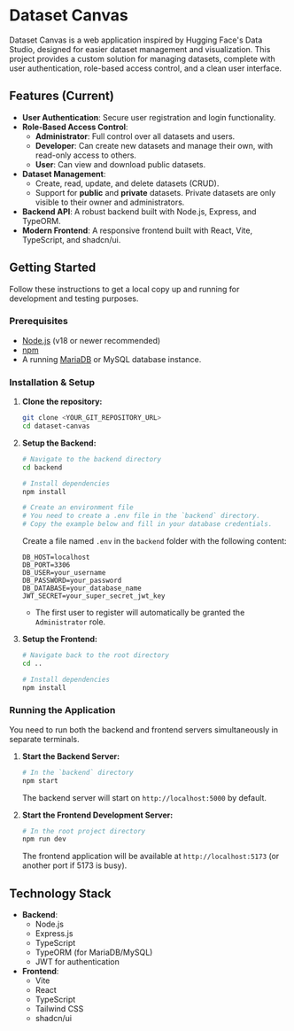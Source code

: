 # Dataset Canvas

Dataset Canvas is a web application inspired by Hugging Face's Data Studio, designed for easier dataset management and visualization. This project provides a custom solution for managing datasets, complete with user authentication, role-based access control, and a clean user interface.

## Features (Current)

- **User Authentication**: Secure user registration and login functionality.
- **Role-Based Access Control**:
  - **Administrator**: Full control over all datasets and users.
  - **Developer**: Can create new datasets and manage their own, with read-only access to others.
  - **User**: Can view and download public datasets.
- **Dataset Management**:
  - Create, read, update, and delete datasets (CRUD).
  - Support for **public** and **private** datasets. Private datasets are only visible to their owner and administrators.
- **Backend API**: A robust backend built with Node.js, Express, and TypeORM.
- **Modern Frontend**: A responsive frontend built with React, Vite, TypeScript, and shadcn/ui.

## Getting Started

Follow these instructions to get a local copy up and running for development and testing purposes.

### Prerequisites

- [Node.js](https://nodejs.org/) (v18 or newer recommended)
- [npm](https://www.npmjs.com/)
- A running [MariaDB](https://mariadb.org/) or MySQL database instance.

### Installation & Setup

1.  **Clone the repository:**
    ```sh
    git clone <YOUR_GIT_REPOSITORY_URL>
    cd dataset-canvas
    ```

2.  **Setup the Backend:**
    ```sh
    # Navigate to the backend directory
    cd backend

    # Install dependencies
    npm install

    # Create an environment file
    # You need to create a .env file in the `backend` directory.
    # Copy the example below and fill in your database credentials.
    ```
    Create a file named `.env` in the `backend` folder with the following content:
    ```env
    DB_HOST=localhost
    DB_PORT=3306
    DB_USER=your_username
    DB_PASSWORD=your_password
    DB_DATABASE=your_database_name
    JWT_SECRET=your_super_secret_jwt_key
    ```
    - The first user to register will automatically be granted the `Administrator` role.

3.  **Setup the Frontend:**
    ```sh
    # Navigate back to the root directory
    cd ..

    # Install dependencies
    npm install
    ```

### Running the Application

You need to run both the backend and frontend servers simultaneously in separate terminals.

1.  **Start the Backend Server:**
    ```sh
    # In the `backend` directory
    npm start
    ```
    The backend server will start on `http://localhost:5000` by default.

2.  **Start the Frontend Development Server:**
    ```sh
    # In the root project directory
    npm run dev
    ```
    The frontend application will be available at `http://localhost:5173` (or another port if 5173 is busy).

## Technology Stack

- **Backend**:
  - Node.js
  - Express.js
  - TypeScript
  - TypeORM (for MariaDB/MySQL)
  - JWT for authentication
- **Frontend**:
  - Vite
  - React
  - TypeScript
  - Tailwind CSS
  - shadcn/ui
